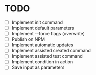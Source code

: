 # TODO

- [ ] Implement init command
- [ ] Implement default parameters
- [ ] Implement --force flags (overwrite)
- [ ] Publish on NPM
- [ ] Implement automatic updates
- [ ] Implement assisted created command
- [ ] Implement assisted test command
- [ ] Implement condition in action
- [ ] Save input as parameters

